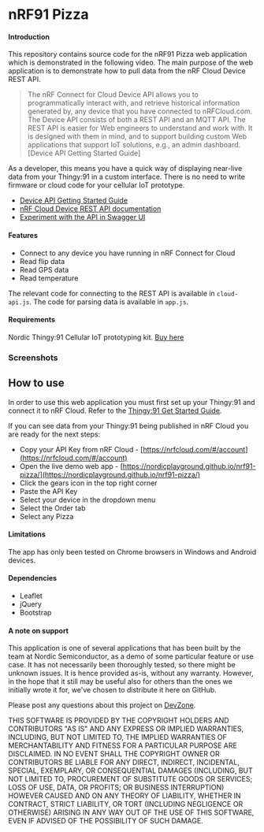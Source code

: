 # nRF91 Pizza
#### Introduction
This repository contains source code for the nRF91 Pizza web application which is demonstrated in the following video. The main purpose of the web application is to demonstrate how to pull data from the nRF Cloud Device REST API.

> The nRF Connect for Cloud Device API allows you to programmatically interact with, and retrieve historical information generated by, any device that you have connected to nRFCloud.com. The Device API consists of both a REST API and an MQTT API. The REST API is easier for Web engineers to understand and work with. It is designed with them in mind, and to support building custom Web applications that support IoT solutions, e.g., an admin dashboard. [Device API Getting Started Guide]

As a developer, this means you have a quick way of displaying near-live data from your Thingy:91 in a custom interface. There is no need to write firmware or cloud code for your cellular IoT prototype.

* [Device API Getting Started Guide](https://nrfcloud.com/#/docs/guides/getstarted)
* [nRF Cloud Device REST API documentation](https://nrfcloud.com/#/docs/api)
* [Experiment with the API in Swagger UI](http://petstore.swagger.io/?url=https://docs.api.nrfcloud.com/api/api-rest.yaml)

#### Features
* Connect to any device you have running in nRF Connect for Cloud
* Read flip data
* Read GPS data
* Read temperature

The relevant code for connecting to the REST API is available in `cloud-api.js`. The code for parsing data is available in `app.js`.

#### Requirements
Nordic Thingy:91 Cellular IoT prototyping kit. [Buy here](https://www.nordicsemi.com/About-us/BuyOnline?search_token=nRF6943&series_token=nRF9160)

### Screenshots

## How to use
In order to use this web application you must first set up your Thingy:91 and connect it to nRF Cloud. Refer to the [Thingy:91 Get Started Guide](https://www.nordicsemi.com/Software-and-tools/Prototyping-platforms/Nordic-Thingy-91/GetStarted).

If you can see data from your Thingy:91 being published in nRF Cloud you are ready for the next steps:
- Copy your API Key from nRF Cloud - [https://nrfcloud.com/#/account](https://nrfcloud.com/#/account) 
- Open the live demo web app - [https://nordicplayground.github.io/nrf91-pizza/](https://nordicplayground.github.io/nrf91-pizza/)
- Click the gears icon in the top right corner
- Paste the API Key
- Select your device in the dropdown menu
- Select the Order tab
- Select any Pizza

#### Limitations
The app has only been tested on Chrome browsers in Windows and Android devices.

#### Dependencies
* Leaflet
* jQuery
* Bootstrap

#### A note on support
This application is one of several applications that has been built by the team at Nordic Semiconductor, as a demo of some particular feature or use case. It has not necessarily been thoroughly tested, so there might be unknown issues. It is hence provided as-is, without any warranty. However, in the hope that it still may be useful also for others than the ones we initially wrote it for, we've chosen to distribute it here on GitHub.

Please post any questions about this project on [DevZone](https://devzone.nordicsemi.com/).

THIS SOFTWARE IS PROVIDED BY THE COPYRIGHT HOLDERS AND CONTRIBUTORS "AS IS" AND ANY EXPRESS OR IMPLIED WARRANTIES, INCLUDING, BUT NOT LIMITED TO, THE IMPLIED WARRANTIES OF MERCHANTABILITY AND FITNESS FOR A PARTICULAR PURPOSE ARE DISCLAIMED. IN NO EVENT SHALL THE COPYRIGHT OWNER OR CONTRIBUTORS BE LIABLE FOR ANY DIRECT, INDIRECT, INCIDENTAL, SPECIAL, EXEMPLARY, OR CONSEQUENTIAL DAMAGES (INCLUDING, BUT NOT LIMITED TO, PROCUREMENT OF SUBSTITUTE GOODS OR SERVICES; LOSS OF USE, DATA, OR PROFITS; OR BUSINESS INTERRUPTION) HOWEVER CAUSED AND ON ANY THEORY OF LIABILITY, WHETHER IN CONTRACT, STRICT LIABILITY, OR TORT (INCLUDING NEGLIGENCE OR OTHERWISE) ARISING IN ANY WAY OUT OF THE USE OF THIS SOFTWARE, EVEN IF ADVISED OF THE POSSIBILITY OF SUCH DAMAGE.
